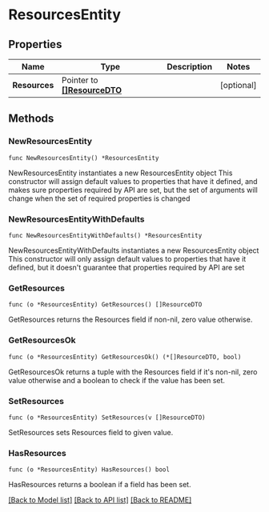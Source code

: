 # ResourcesEntity

## Properties

Name | Type | Description | Notes
------------ | ------------- | ------------- | -------------
**Resources** | Pointer to [**[]ResourceDTO**](ResourceDTO.md) |  | [optional] 

## Methods

### NewResourcesEntity

`func NewResourcesEntity() *ResourcesEntity`

NewResourcesEntity instantiates a new ResourcesEntity object
This constructor will assign default values to properties that have it defined,
and makes sure properties required by API are set, but the set of arguments
will change when the set of required properties is changed

### NewResourcesEntityWithDefaults

`func NewResourcesEntityWithDefaults() *ResourcesEntity`

NewResourcesEntityWithDefaults instantiates a new ResourcesEntity object
This constructor will only assign default values to properties that have it defined,
but it doesn't guarantee that properties required by API are set

### GetResources

`func (o *ResourcesEntity) GetResources() []ResourceDTO`

GetResources returns the Resources field if non-nil, zero value otherwise.

### GetResourcesOk

`func (o *ResourcesEntity) GetResourcesOk() (*[]ResourceDTO, bool)`

GetResourcesOk returns a tuple with the Resources field if it's non-nil, zero value otherwise
and a boolean to check if the value has been set.

### SetResources

`func (o *ResourcesEntity) SetResources(v []ResourceDTO)`

SetResources sets Resources field to given value.

### HasResources

`func (o *ResourcesEntity) HasResources() bool`

HasResources returns a boolean if a field has been set.


[[Back to Model list]](../README.md#documentation-for-models) [[Back to API list]](../README.md#documentation-for-api-endpoints) [[Back to README]](../README.md)


